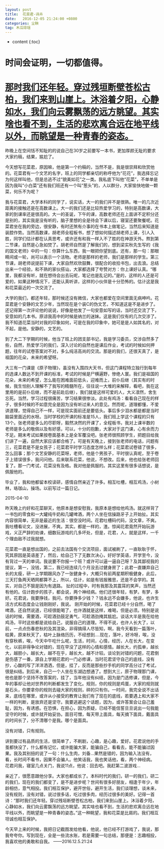 ```yaml
---
layout: post
title:  花菜君-诗卉
date:   2016-12-05 21:24:00 +0800
categories: 尘鞅
tag: 木瓜琼瑶
---
```


* content
{:toc}


时间会证明，一切都值得。
====================================

[那时我们还年轻。穿过残垣断壁苍松古柏，我们来到山崖上。沐浴着夕阳，心静如水，我们向云雾飘荡的远方眺望。其实啥也看不到，生活的悲欢离合远在地平线以外，而眺望是一种青春的姿态。](#)
====================================

昨晚上在空间恬不知耻的的说自己在30岁之前要写一本书，更加厚颜无耻的要求大家约稿，结果，尴尬了。
    
今天想写花菜君，原因嘛，他是第一个约稿的，当然不是，我是很崇拜和欣赏他的。花菜君有一个文艺的名字，班上的同学都亲切的称呼他为“花花”，我选择忘记为何这样叫他，但是总逃不过“貌美如花”之一类。我私底下叫他“花菜”，不单单是因为我叫“小白菜”还有我们班还有一个叫“葱头”的，人以群分，大家愉快地做一颗菜，何乐不为呢？
    
我与花菜君，大学本科的同学了，说实话，大一的我们并不是很熟。唯一的几次近距离的接触还是在高数课上。大一的我们还是比较热爱学习的，特别是高数课，大家的到课率还是很高的。大一的圣诞，下午的课，高数老师还在上面讲不定积分还是别的，其实我是没有听的，脑子里想的全是待会下课以后，寝室还要聚餐呢。花菜君坐在我的旁边，很安静，有时还煞有介事的在书本上做笔记，当然后来知道是装腔作势。当然高数课，胡老师全程板书，想了想如何描述胡老师上课，引人入胜，同学们估计都在认真思考，或许还有和我一样入不了胜的在神游天外。熬到第二节课，自然是心急如焚了。胡老师自然是了解我们的，想到梁实秋先生写的《我的国文老师》中的一句：你算什么东西，我一眼把你望到底。还有，那一句：那眼睛间或一轮，尚可以表示一个活物。老师是那样的老师，我们是那样的学生。第三节课，胡老师说提前下课，大家自然欢欣鼓舞，很配合的收拾书包，出去浪。总结出来一个经验，和不熟的家伙搭讪，大家都选择了夸赞对方：你上课好认真。“哪里，我都没有听，就在想待会出去玩呢，笔记也是乱记的。”是的，这样的人还是可爱的，如果这种情况下，还能认真听讲，这样的小伙伴是十分恐怖的。估计这是我和花菜最近的一次交流了。

大学的我们，都还年轻，那时候还没有微信，大家也都爱在空间里面无病呻吟。花菜君是个安静的文艺少年，当然现在是个装C的伪文艺，不知道这是不是进步了。还记得第一次评论他的说说，好像是他发了一句安意如写的话，当时还交流了下，安意如的几本书。原谅我高中的时候是纳兰的迷妹。这是我们仅有的几次交涉了。我不知道花菜当时对我的印象如何，可是在我的印象中，她可是是人如其名的，对不起，是他。安静的，文艺的。

到了大二下学期的时候，他当了班上的团支部书记，我是学习委员，交涉自然多了些，自然，热爱学习的我们，深入讨论的自然也是课后作业，考试的时候如何押题，往年的试卷答案对不对，多么纯洁高尚的交流。那是的我们，还很天真了，是祖国的花朵，未来的希望呀。

大三有一门课是《原子物理》，虽没有入围四大天书，但这门课程特立独行到每年的选课人数达不到开课的标准，考试的时候是尸横遍野，惨绝人寰。我们是祖国的花朵，未来的希望，怎么能在困难面前低头，迎难而上，前仆后继（其实有的时候，我生怕别人理解不了我写的精髓所在，往往说一大堆的来解释，看吧，我在这里用的是前仆后继，而不是前赴后继），我们就是这样可爱的人，大义凛然，舍生忘死。当然，学习过程很痛苦，学习结果很惨淡。此处有鸡汤：看看自己现在的样子，很多时候的不如意完全是因为没有听过来人的意见。然而呢，道理都懂，不爱讲道理，觉得自己不一样，可是现实面前还是要低头。事后多少泪水都是都是当时脑袋里面近的水呀。当时学校的开课的标准是15人，我们班上学这个课程的只有13个。张老师是多么的尽职呀，毅然决然的开课了，全程板书，我对上课半数的老师是多么的敬佩以及有好感，可以，十分的抱歉，大家对于这门课，心有余而力不足。期末考试如果按卷面基本上是全军覆没吧。张老师很照顾学生，把题目给我们讲了一遍，自然大家应该都合格了。可是有天晚上，接到张老师的电话，问题有三，花菜君是不是女孩子；花菜君平时学习态度怎样么样；花菜君试卷错了很多，怎么回事；那个文艺安静的花菜呀，老师，他是个男孩子，平时很认真呢，至于卷子上错误很多，我问问他。后来联系花菜，他说，不想改。后来，他也给张老师回复了。那一门考试，花菜没有及格。我对他是佩服的。其实这里有很多话想说，是佩服他的。

毕业了，我和他都留本校读研，感情自然亲近了许多。相互吐槽，相互鸡汤，小树林，珞珈山，操场。以前写过一篇日记。

2015-04-10 

昨天晚上约好和花菜聊天，他原本是想安慰我，我原本是想给他鸡汤。就这样背了一书包的零食和一大罐纯牛奶和几罐啤酒，两个人坐在信操路牙子上开始扯。其实内容很简单，无非是最近的生活：很空没时间。花君吐槽码代码，没文章，不爽。我吐槽看论文，没进展，不爽。其实。都是一样的，渣。惊闻花君竟然开始玩游戏，义正严辞的劝谏，细数玩游戏的几多坏处，但是，花君，人，就是这样，一千个理由敌不过我就想。

花菜君一直是想出国的，之前去法国有个交流项目，面试被刷了，一直耿耿于怀，究其原因是英语差了，然后，给自己下了无数次决心，好好学英语，开学至今，没有背过一天的单词。我说要不你报一个班？或许可以逼一逼自己呀？及其鄙视我的提议，第一，没钱，第二，我已经连续几个月没去过健身房了；此君一直嫌弃自己长的太瘦，研一上学期跟风办了一张健身卡，大概只有前两星期积极健身，此后，三天打鱼两天晒网都算不上，所以，估计，如是有钱报雅思，还是不会学的。其实，对自己不狠是因为有退路。
扯的过程中，时有我那及其震耳的笑声，当然还有他的。估计跑步的孩子，都会说，两个神经病。他们还很年轻，有梦。有梦，多好。花君说，我要挣钱，我问，你要挣多少钱？？钱永远不会嫌多，他说，也许生活方式和态度会让钱刚刚好，我说。
刚开始的时候，花菜君已经十分自然，喝了啤酒，还自然说道，已经很能喝了，也许酒就是这样，难喝，但是必须。特别是说话的时候，需要酒，可趁酒劲鼓足勇气，可趁酒劲掩其尴尬。谈话大半是我在给他鸡汤，平时这些都是说给自己，说服自己的道理。不得不说，也许人长大了，以前，一点点伤春悲秋的及其渲染，非得搞得人尽皆知，啊，我今天看到一篇落叶，枯黄，原来秋天了，枯叶上脉络历历，不经想到....现在，落叶，好冷呀，唉，没有穿秋裤，唉，今天中午吃什么呢，生活，时间，心情，经历，人在长大，在变化，以前非得争论对错的，现在早没了这样的心情和感情。越长大，约孤单，越长大，越胆小，越长大，越不在乎，越长大，越不计较。谈论到对错的问题，花君倒是伤感了一番，源自上学期花君的一门必修课，当时花君坚守自己的底线，没有抄，心酸的写了洋洋洒洒，但是，挂了，反而是那些抄手机的同学高分过了考试，很是纠结。到后来，自己一个人坐在东湖边想通了。想到大三，原子物理那门课，他也是那个坚持不改答案的，挂了，当年他没有纠结，因为是门选修课，但是，今年的事却让他对世界的判断都发生了变化。规则，你的规则是鸡蛋，大家的规则就是石头，你要拿你的规则去碰大家的规则，碎的只有你。一时间，我完全说不出话来，底线在哪里，或许从小接受的教育让我们有了现在的底线，若要遇上和大家不一样的判断，是放弃还是坚守。我要逃避这个话题，因为，或许答案会让自己羞耻，因为，有诱惑。在恐惧，在担心，因为质疑，已经不能信誓旦旦说出一句我能坚守的时候，或许就开始妥协。面目可憎，每天带上面具，每天摘下面具，戴面具的时间长了，分不清哪个是我。哪个是面具。

没有对错，只有规则。

讲到要过有品质的生活，很简单了，不刷剧，心趣，是心趣，爱好。花君说他的手茧都快没了，什么都有记忆，或许能骗大家，能骗自己，看看去，能不能骗过因果。我及其别扭的说了一句：什么生肉，刘备...果然是错的，因为输入法没有，看，长时间不看书，因果不会骗人。他笑话我，我也笑话他，看，两个神经病。
花君问我，寝室几点关门，我说11点，他说：回去吧。我赶第二波游戏...

亲近了，很愿意跟他分享。大家也都成长了。本科时代的我们，研一的我们，研二的我们，现在的我们都变了，是不是进步呢？世间有很多好朋友，相逢于年少，年龄相仿，意气相投。我们相互保护，避开世俗，避开生活，我们谈理想，谈未来，没有规则，没有对错，说过很多话，吃过很多肉，经历过很多的美好。记得一首诗：“那时我们还年轻。穿过残垣断壁苍松古柏，我们来到山崖上。沐浴着夕阳，心静如水，我们向云雾飘荡的远方眺望。其实啥也看不到，生活的悲欢离合远在地平线以外，而眺望是一种青春的姿态。”这一种眺望，我和花菜是比肩的。我们相互坦诚也相互保护。

今天早上来的时候，我把日记截图发给他看，他说，他已经不打游戏了，我说，那我夸夸你。写到现在，全是一些流水账，若是需要一句总结，那便是：志趣相投，我喜欢他的勇敢和自我。 
                                                        ——2016.12.5.21:24